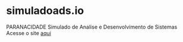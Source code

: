 # simuladoads.io

PARANACIDADE Simulado de Analise e Desenvolvimento de Sistemas
Acesse o site [aqui](https://simuladoads.github.io/simuladoads.io/Views/Principal/Index.html)